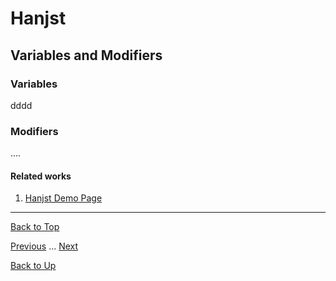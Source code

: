 # Hanjst
## Variables and Modifiers
### Variables
dddd
### Modifiers
....


#### Related works

1. [Hanjst Demo Page](https://ufqi.com/dev/hanjst/)


----
[Back to Top](/hanjst/hanjst-variable)

[Previous](./hanjst-debug) ... [Next](./hanjst-variable)

[Back to Up](/hanjst/index)

<!--stackedit_data:
eyJoaXN0b3J5IjpbLTIxNDIzNjM0NzIsODUxMDQ4NjEzXX0=
-->